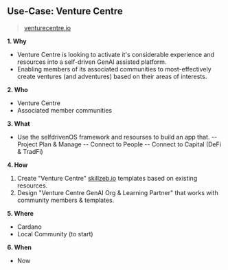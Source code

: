 ## Use-Case: Venture Centre

> [venturecentre.io](https://venturecentre.io)

**1. Why**
- Venture Centre is looking to activate it's considerable experience and resources into a self-driven GenAI assisted platform.
- Enabling members of its associated communities to most-effectively create ventures (and adventures) based on their areas of interests.

**2. Who**
- Venture Centre
- Associated member communities

**3. What**
- Use the selfdrivenOS framework and resourses to build an app that.
-- Project Plan & Manage
-- Connect to People
-- Connect to Capital (DeFi & TradFi)

**4. How**
1. Create "Venture Centre" [skillzeb.io](https://skillzeb.io) templates based on existing resources.
2. Design "Venture Centre GenAI Org & Learning Partner" that works with community members & templates.

**5. Where**
- Cardano
- Local Community (to start)

**6. When**
- Now


